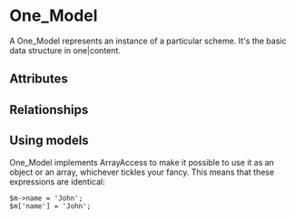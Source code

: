 # One_Model

A One_Model represents an instance of a particular scheme. It's the basic data structure in one|content. 

## Attributes

## Relationships

## Using models

One_Model implements ArrayAccess to make it possible to use it as an object or an array, whichever tickles your fancy. This means that these expressions are identical:

    $m->name = 'John';
    $m['name'] = 'John';
    